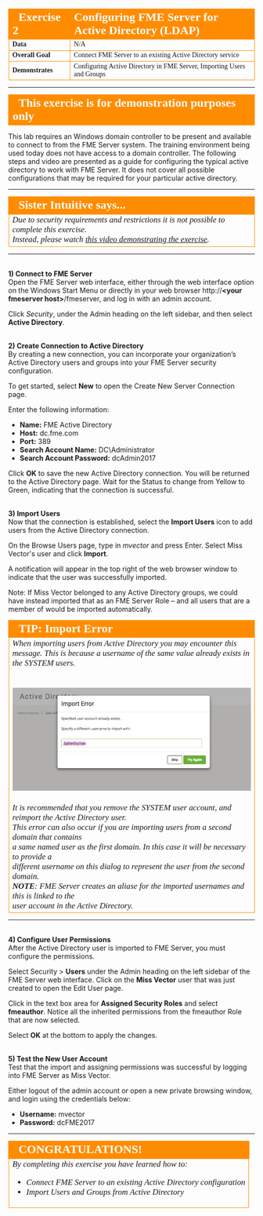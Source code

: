 <!--Exercise Section-->

<table style="border-spacing: 0px;border-collapse: collapse;font-family:serif">
<tr>
<td width=25% style="vertical-align:middle;background-color:darkorange;border: 2px solid darkorange">
<i class="fa fa-cogs fa-lg fa-pull-left fa-fw" style="color:white;padding-right: 12px;vertical-align:text-top"></i>
<span style="color:white;font-size:x-large;font-weight: bold">Exercise 2</span>
</td>
<td style="border: 2px solid darkorange;background-color:darkorange;color:white">
<span style="color:white;font-size:x-large;font-weight: bold">Configuring FME Server for Active Directory (LDAP)</span>
</td>
</tr>

<tr>
<td style="border: 1px solid darkorange; font-weight: bold">Data</td>
<td style="border: 1px solid darkorange">N/A</td>
</tr>

<tr>
<td style="border: 1px solid darkorange; font-weight: bold">Overall Goal</td>
<td style="border: 1px solid darkorange">Connect FME Server to an existing Active Directory service</td>
</tr>

<tr>
<td style="border: 1px solid darkorange; font-weight: bold">Demonstrates</td>
<td style="border: 1px solid darkorange">Configuring Active Directory in FME Server, Importing Users and Groups</td>
</tr>

</table>

---
<!--Person X Says Section-->

<table style="border-spacing: 0px">
<tr>
<td style="vertical-align:middle;background-color:darkorange;border: 2px solid darkorange">
<i class="fa fa-quote-left fa-lg fa-pull-left fa-fw" style="color:white;padding-right: 12px;vertical-align:text-top"></i>
<span style="color:white;font-size:x-large;font-weight: bold;font-family:serif">This exercise is for demonstration purposes only</span>
</td>
</tr>
</table>

This lab requires an Windows domain controller to be present and available to connect to from the FME Server system.  The training environment being used today does not have access to a domain controller.  The following steps and video are presented as a guide for configuring the typical active directory to work with FME Server.  It does not cover all possible configurations that may be required for your particular active directory.

---


<!--Person X Says Section-->

<table style="border-spacing: 0px">
<tr>
<td style="vertical-align:middle;background-color:darkorange;border: 2px solid darkorange">
<i class="fa fa-quote-left fa-lg fa-pull-left fa-fw" style="color:white;padding-right: 12px;vertical-align:text-top"></i>
<span style="color:white;font-size:x-large;font-weight: bold;font-family:serif">Sister Intuitive says...</span>
</td>
</tr>

<tr>
<td style="border: 1px solid darkorange">
<span style="font-family:serif; font-style:italic; font-size:larger">
Due to security requirements and restrictions it is not possible to complete this exercise.<br>
Instead, please watch <a href="https://youtu.be/XzoCR-X5TKQ">this video demonstrating the exercise</a>.
</span>
</td>
</tr>
</table>

---

<br>**1) Connect to FME Server**
<br>Open the FME Server web interface, either through the web interface option on the Windows Start Menu or directly in your web browser http://**&lt;your fmeserver host&gt;**/fmeserver, and log in with an admin account.

Click *Security*, under the Admin heading on the left sidebar, and then select **Active Directory**.


<br>**2) Create Connection to Active Directory**
<br>By creating a new connection, you can incorporate your organization’s Active Directory users and groups into your FME Server security configuration.

To get started, select **New** to open the Create New Server Connection page.

Enter the following information:

- **Name:** FME Active Directory
- **Host:** dc.fme.com
- **Port:** 389
- **Search Account Name:** DC\Administrator
- **Search Account Password:** dcAdmin2017

Click **OK** to save the new Active Directory connection. You will be returned to the Active Directory page. Wait for the Status to change from Yellow to Green, indicating that the connection is successful.


<br>**3) Import Users**
<br>Now that the connection is established, select the **Import Users** icon to add users from the Active Directory connection.

On the Browse Users page, type in *mvector* and press Enter. Select Miss Vector's user and click **Import**.

A notification will appear in the top right of the web browser window to indicate that the user was successfully imported.

Note: If Miss Vector belonged to any Active Directory groups, we could have instead imported that as an FME Server Role – and all users that are a member of would be imported automatically.



<!--Tip Section-->

<table style="border-spacing: 0px">
<tr>
<td style="vertical-align:middle;background-color:darkorange;border: 2px solid darkorange">
<i class="fa fa-info-circle fa-lg fa-pull-left fa-fw" style="color:white;padding-right: 12px;vertical-align:text-top"></i>
<span style="color:white;font-size:x-large;font-weight: bold;font-family:serif">TIP: Import Error</span>
</td>
</tr>

<tr>
<td style="border: 1px solid darkorange">
<span style="font-family:serif; font-style:italic; font-size:larger">
When importing users from Active Directory you may encounter this message.  
This is because a username of the same value already exists in the SYSTEM users.
<br>
<br><br><img src="./Images/3.215.Ex2.ImportUserError.png">
<br><br>It is recommended that you remove the SYSTEM user account, and reimport the Active Directory user.  
<br>This error can also occur if you are importing users from a second domain that contains
<br>a same named user as the first domain. In this case it will be necessary to provide a
<br>different username on this dialog to represent the user from the second domain.  
<br><strong>NOTE</strong>: FME Server creates an aliase for the imported usernames and this is linked to the
<br>user account in the Active Directory.
</span>
</td>
</tr>
</table>

---


<br>**4) Configure User Permissions**
<br>After the Active Directory user is imported to FME Server, you must configure the permissions.

Select Security &gt; **Users** under the Admin heading on the left sidebar of the FME Server web interface. Click on the **Miss Vector** user that was just created to open the Edit User page.

Click in the text box area for **Assigned Security Roles** and select **fmeauthor**. Notice all the inherited permissions from the fmeauthor Role that are now selected.

Select **OK** at the bottom to apply the changes.


<br>**5) Test the New User Account**
<br>Test that the import and assigning permissions was successful by logging into FME Server as Miss Vector.

Either logout of the admin account or open a new private browsing window, and login using the credentials below:

- **Username:** mvector
- **Password:** dcFME2017

---

<!--Exercise Congratulations Section-->

<table style="border-spacing: 0px">
<tr>
<td style="vertical-align:middle;background-color:darkorange;border: 2px solid darkorange">
<i class="fa fa-thumbs-o-up fa-lg fa-pull-left fa-fw" style="color:white;padding-right: 12px;vertical-align:text-top"></i>
<span style="color:white;font-size:x-large;font-weight: bold;font-family:serif">CONGRATULATIONS!</span>
</td>
</tr>

<tr>
<td style="border: 1px solid darkorange">
<span style="font-family:serif; font-style:italic; font-size:larger">
By completing this exercise you have learned how to:
<br>
<ul><li>Connect FME Server to an existing Active Directory configuration</li>
<li>Import Users and Groups from Active Directory</li></ul>
</span>
</td>
</tr>
</table>
